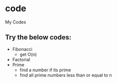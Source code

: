 # code
My Codes

## Try the below codes:
- Fibonacci
    - get O(n) 
- Factorial
- Prime
    - find a number if its prime
    - find all prime numbers less than or equal to n

